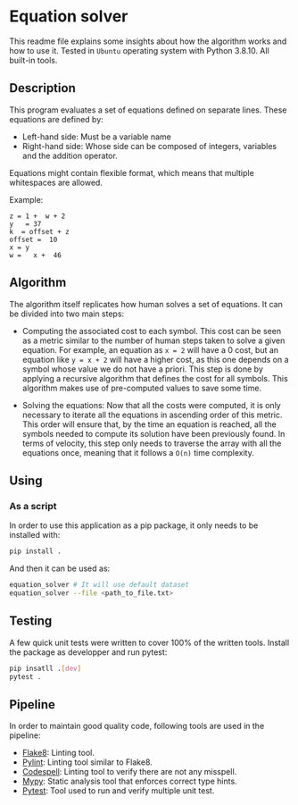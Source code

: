 # Equation solver

This readme file explains some insights about how the algorithm works and how to use it.
Tested in `Ubuntu` operating system with Python 3.8.10. All built-in tools.

## Description

This program evaluates a set of equations defined on separate lines. These equations
are defined by:

- Left-hand side: Must be a variable name
- Right-hand side: Whose side can be composed of integers, variables and the addition
  operator.

Equations might contain flexible format, which means that multiple whitespaces are allowed.

Example:

```
z = 1 +  w + 2
y   = 37
k  = offset + z
offset =  10
x = y
w =   x +  46
```

## Algorithm

The algorithm itself replicates how human solves a set of equations. It can be divided
into two main steps:

- Computing the associated cost to each symbol. This cost can be seen as a metric
  similar to the number of human steps taken to solve a given equation. For example, an
  equation as `x = 2` will have a 0 cost, but an equation like `y = x + 2` will have a
  higher cost, as this one depends on a symbol whose value we do not have a priori.
  This step is done by applying a recursive algorithm that defines the cost for all
  symbols. This algorithm makes use of pre-computed values to save some time.

- Solving the equations: Now that all the costs were computed, it is only necessary to
  iterate all the equations in ascending order of this metric. This order will ensure
  that, by the time an equation is reached, all the symbols needed to compute its
  solution have been previously found.
  In terms of velocity, this step only needs to traverse the array with all the
  equations once, meaning that it follows a `O(n)` time complexity.

## Using

### As a script

In order to use this application as a pip package, it only needs to be installed with:

```bash
pip install .
```

And then it can be used as:

```bash
equation_solver # It will use default dataset
equation_solver --file <path_to_file.txt>
```

## Testing

A few quick unit tests were written to cover 100% of the written tools. Install the
package as developper and run pytest:

```bash
pip insatll .[dev]
pytest .
```

## Pipeline

In order to maintain good quality code, following tools are used in the pipeline:

- [Flake8](https://flake8.pycqa.org/en/latest/): Linting tool.
- [Pylint](https://github.com/PyCQA/pylint): Linting tool similar to Flake8.
- [Codespell](https://github.com/codespell-project/codespell): Linting tool to verify
  there are not any misspell.
- [Mypy](https://www.mypy-lang.org/): Static analysis tool that enforces correct type
  hints.
- [Pytest](https://docs.pytest.org/en/7.2.x/): Tool used to run and verify multiple
  unit test.
